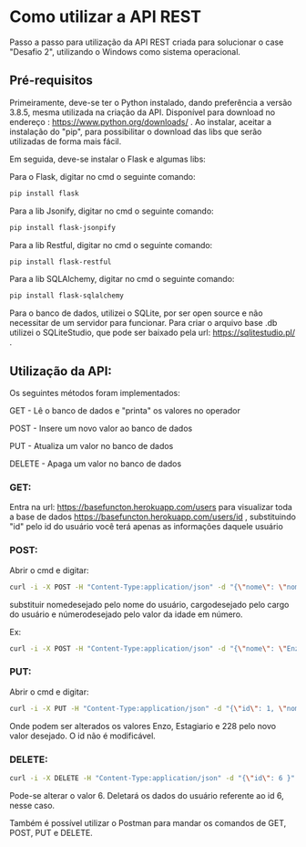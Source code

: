 # Como utilizar a API REST

Passo a passo para utilização da API REST criada para solucionar o case "Desafio 2", utilizando o Windows como sistema operacional.


## Pré-requisitos

Primeiramente, deve-se ter o Python instalado, dando preferência a versão 3.8.5, mesma utilizada na criação da API.
Disponível para download no endereço : https://www.python.org/downloads/ . Ao instalar, aceitar a instalação do "pip", para possibilitar o download
das libs que serão utilizadas de forma mais fácil.

Em seguida, deve-se instalar o Flask e algumas libs:

Para o Flask, digitar no cmd o seguinte comando:
```sh
pip install flask
```

Para a lib Jsonify, digitar no cmd o seguinte comando:
```sh
pip install flask-jsonpify
```

Para a lib Restful, digitar no cmd o seguinte comando:
```sh
pip install flask-restful
```

Para a lib SQLAlchemy, digitar no cmd o seguinte comando:
```sh
pip install flask-sqlalchemy
```


Para o banco de dados, utilizei o SQLite, por ser open source e não necessitar de um servidor para funcionar. Para criar o arquivo base .db utilizei o SQLiteStudio,
que pode ser baixado pela url: https://sqlitestudio.pl/ .


## Utilização da API:

Os seguintes métodos foram implementados:


GET - Lê o banco de dados e "printa" os valores no operador

POST - Insere um novo valor ao banco de dados

PUT - Atualiza um valor no banco de dados

DELETE - Apaga um valor no banco de dados

### GET:

Entra na url: 	https://basefuncton.herokuapp.com/users para visualizar toda a base de dados
		https://basefuncton.herokuapp.com/users/id , substituindo "id" pelo id do usuário você terá apenas as informações daquele usuário


### POST:

Abrir o cmd e digitar: 

```sh
curl -i -X POST -H "Content-Type:application/json" -d "{\"nome\": \"nomedesejado\", \"cargo\": \"cargodesejado\", \"idade\": númerodesejado }" https://basefuncton.herokuapp.com/users
```

substituir nomedesejado pelo nome do usuário, cargodesejado pelo cargo do usuário e númerodesejado pelo valor da idade em número.

Ex:
```sh
curl -i -X POST -H "Content-Type:application/json" -d "{\"nome\": \"Enzo\", \"cargo\": \"Estagiario\", \"idade\": 28 }" https://basefuncton.herokuapp.com/users
```

### PUT:

Abrir o cmd e digitar:

```sh
curl -i -X PUT -H "Content-Type:application/json" -d "{\"id\": 1, \"nome\": \"Enzo\", \"cargo\": \"Estagiario\", \"idade\": 228 }" https://basefuncton.herokuapp.com/users
```

Onde podem ser alterados os valores Enzo, Estagiario e 228 pelo novo valor desejado. O id não é modificável.


### DELETE:

```sh
curl -i -X DELETE -H "Content-Type:application/json" -d "{\"id\": 6 }" https://basefuncton.herokuapp.com/users 
```

Pode-se alterar o valor 6. Deletará os dados do usuário referente ao id 6, nesse caso.



Também é possível utilizar o Postman para mandar os comandos de GET, POST, PUT e DELETE.
